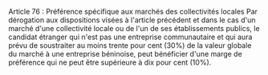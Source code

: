 Article 76 : Préférence spécifique aux marchés des collectivités
locales
Par dérogation aux dispositions visées à l'article précédent et dans le
cas d'un marché d'une collectivité locale ou de l'un de ses
établissements publics, le candidat étranger qui n'est pas une
entreprise communautaire et qui aura prévu de soustraiter au moins
trente pour cent (30%) de la valeur globale du marché à une entreprise
béninoise, peut bénéficier d'une marge de préférence qui ne peut être
supérieure à dix pour cent (10%).